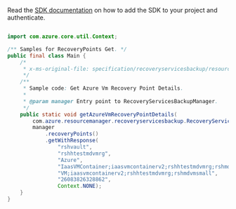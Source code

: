 Read the [SDK documentation](https://github.com/Azure/azure-sdk-for-java/blob/azure-resourcemanager-recoveryservicesbackup_1.0.0-beta.2/sdk/recoveryservicesbackup/azure-resourcemanager-recoveryservicesbackup/README.md) on how to add the SDK to your project and authenticate.

```java

import com.azure.core.util.Context;

/** Samples for RecoveryPoints Get. */
public final class Main {
    /*
     * x-ms-original-file: specification/recoveryservicesbackup/resource-manager/Microsoft.RecoveryServices/stable/2021-07-01/examples/AzureIaasVm/RecoveryPoints_Get.json
     */
    /**
     * Sample code: Get Azure Vm Recovery Point Details.
     *
     * @param manager Entry point to RecoveryServicesBackupManager.
     */
    public static void getAzureVmRecoveryPointDetails(
        com.azure.resourcemanager.recoveryservicesbackup.RecoveryServicesBackupManager manager) {
        manager
            .recoveryPoints()
            .getWithResponse(
                "rshvault",
                "rshhtestmdvmrg",
                "Azure",
                "IaasVMContainer;iaasvmcontainerv2;rshhtestmdvmrg;rshmdvmsmall",
                "VM;iaasvmcontainerv2;rshhtestmdvmrg;rshmdvmsmall",
                "26083826328862",
                Context.NONE);
    }
}
```
